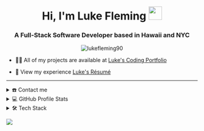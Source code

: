 <h1 align="center">Hi, I'm Luke Fleming <img src="https://media.giphy.com/media/hvRJCLFzcasrR4ia7z/giphy.gif" width="35"></h1>
<h3 align="center">A Full-Stack Software Developer based in Hawaii and NYC</h3>

<p align="center"> <img src="https://komarev.com/ghpvc/?username=lukefleming90&label=Profile%20views&color=blueviolet&style=flat" alt="lukefleming90" /> </p>

- 👨‍💻 All of my projects are available at [Luke's Coding Portfolio](https://lukefleming90.github.io/Lukes-Coding-Portfolio/html/projects.html)

- 📄 View my experience [Luke's Résumé](https://lukefleming90.github.io/Lukes-Coding-Portfolio/images/lfcv.pdf)

<hr/>

<details>
  <summary>☎️ Contact me</summary>
<div>
  <samp>
    <h2 align="center">How you can reach me:</h2>
    <p align="center">
      <br/>
      <a href="https://www.linkedin.com/in/luke-ryan-fleming/" target="_blank"><img align="center"
         src="https://img.shields.io/badge/linkedin-%231DA1F2.svg?style=for-the-badge&logo=linkedin&logoColor=white"
         alt="luke-fleming" height="30"/></a>
      <a href="https://lukefleming90.github.io/Lukes-Coding-Portfolio/" target="_blank"><img align="center"
         src="https://img.shields.io/badge/GitHub-100000?style=for-the-badge&logo=github&logoColor=white"
         alt="luke-fleming" height="30"/></a>
      <a href="https://mailto:lukefleming90@gmail.com" target="_blank"><img align="center"
         src="https://img.shields.io/badge/gmail-EA4335.svg?style=for-the-badge&logo=gmail&logoColor=white"
         alt="luke-fleming" height="30"/></a>
    </p>
  <p align="center">
      <a href="https://twitter.com/lukeflemingcode" target="_blank"><img align="center"
         src="https://img.shields.io/badge/twitter-1DA1F2.svg?style=for-the-badge&logo=twitter&logoColor=white"
         alt="luke-fleming" height="30"/></a>
      <br>
    </p>
  </samp>
</div>
</details>

<details> 
  <summary>💻 GitHub Profile Stats</summary>
  <div>
    <h2 align="center"> 📊 Github stats </h2>
      <br/>
        <p align="center">
          <a href="https://github.com/LukeFleming90/">
          <img src="https://github-readme-stats.vercel.app/api/top-langs/?username=LukeFleming90&langs_count=6&theme=gruvbox&layout=compact&hide_border=true" alt="LukeFleming90 :: Top Langs" /></a>
        </p>
        <p align="center">
          <a href="https://github.com/LukeFleming90/">
          <img width="49.5%" src="https://github-readme-stats.vercel.app/api?username=LukeFleming90&show_icons=true&theme=gruvbox&hide_border=true" />
          <img width="49.5%" src="https://github-readme-streak-stats.herokuapp.com/?user=LukeFleming90&theme=gruvbox&hide_border=true" />
          </a>
       </p>
     <br>
  </div>    
</details>

<details>
  <summary>🛠 Tech Stack</summary>
<div>
  <samp>
    <h2 align="center">Technologies Used:</h2>
    <p align="center">
      <br/>
      <a href="#" target="_blank"><img align="center"
         src="https://img.shields.io/badge/HTML-239120?style=for-the-badge&logo=html5&logoColor=white"
         alt="html" height="30"/></a>
      <a href="#" target="_blank"><img align="center"
         src="https://img.shields.io/badge/CSS-239120?&style=for-the-badge&logo=css3&logoColor=white"
         alt="css" height="30"/></a>
      <a href="#" target="_blank"><img align="center"
         src="https://img.shields.io/badge/JavaScript-F7DF1E?style=for-the-badge&logo=javascript&logoColor=black"
         alt="js" height="30"/></a>
    </p>
    <p align="center">
      <a href="#" target="_blank"><img align="center"
         src="https://img.shields.io/badge/Node.js-43853D?style=for-the-badge&logo=node.js&logoColor=white"
         alt="node-js" height="30"/></a>
      <a href="#" target="_blank"><img align="center"
         src="https://img.shields.io/badge/Express.js-404D59?style=for-the-badge"
         alt="express-js" height="30"/></a>
      <a href="#" target="_blank"><img align="center"
         src="https://img.shields.io/badge/React-20232A?style=for-the-badge&logo=react&logoColor=61DAFB"
         alt="react" height="30"/></a>
    </p>
    <p align="center">
      <a href="#" target="_blank"><img align="center"
         src="https://img.shields.io/badge/Bootstrap-563D7C?style=for-the-badge&logo=bootstrap&logoColor=white"
         alt="boostrap" height="30"/></a>
      <a href="#" target="_blank"><img align="center"
         src="https://img.shields.io/badge/React_Router-CA4245?style=for-the-badge&logo=react-router&logoColor=white"
         alt="react-router" height="30"/></a>
      <a href="#" target="_blank"><img align="center"
         src="https://img.shields.io/badge/MongoDB-4EA94B?style=for-the-badge&logo=mongodb&logoColor=white"
         alt="mongo" height="30"/></a>
    </p>
    <p align="center">
      <a href="#" target="_blank"><img align="center"
         src="https://img.shields.io/badge/Netlify-00C7B7?style=for-the-badge&logo=netlify&logoColor=white"
         alt="netlify" height="30"/></a>
      <a href="#" target="_blank"><img align="center"
         src="https://img.shields.io/badge/Heroku-430098?style=for-the-badge&logo=heroku&logoColor=white"
         alt="heroku" height="30"/></a>
      <a href="#" target="_blank"><img align="center"
         src="https://img.shields.io/badge/json%20web%20tokens-323330?style=for-the-badge&logo=json-web-tokens&logoColor=pink"
         alt="jwt" height="30"/></a>
    </p>
    <p align="center">
      <a href="#" target="_blank"><img align="center"
         src="https://img.shields.io/badge/mocha.js-323330?style=for-the-badge&logo=mocha&logoColor=Brown"
         alt="mocha" height="30"/></a>
      <a href="#" target="_blank"><img align="center"
         src="https://img.shields.io/badge/Visual_Studio_Code-0078D4?style=for-the-badge&logo=visual%20studio%20code&logoColor=white"
         alt="vs-code" height="30"/></a>
    </p>
  </samp>
</div>
</details>

![](https://hit.yhype.me/github/profile?user_id=42561330)